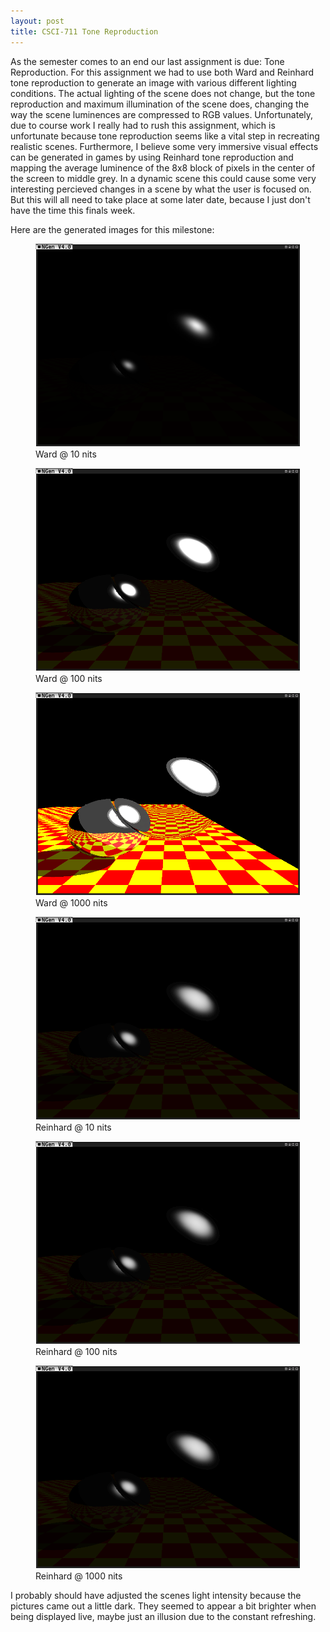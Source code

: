 ```yaml
---
layout: post
title: CSCI-711 Tone Reproduction
---
```


As the semester comes to an end our last assignment is due: Tone Reproduction. For this assignment we had to use both Ward and Reinhard tone reproduction to generate an image with various different lighting conditions. The actual lighting of the scene does not change, but the tone reproduction and maximum illumination of the scene does, changing the way the scene luminences are compressed to RGB values. Unfortunately, due to course work I really had to rush this assignment, which is unfortunate because tone reproduction seems like a vital step in recreating realistic scenes. Furthermore, I believe some very immersive visual effects can be generated in games by using Reinhard tone reproduction and mapping the average luminence of the 8x8 block of pixels in the center of the screen to middle grey. In a dynamic scene this could cause some very interesting percieved changes in a scene by what the user is focused on. But this will all need to take place at some later date, because I just don't have the time this finals week.

Here are the generated images for this milestone:

<figure>
<a href="/images/Ward10.png">
<img src="/images/Ward10.png">
</a>
<figcaption>Ward @ 10 nits</figcaption>
</figure>

<figure>
<a href="/images/Ward100.png">
<img src="/images/Ward100.png">
</a>
<figcaption>Ward @ 100 nits</figcaption>
</figure>

<figure>
<a href="/images/Ward1000.png">
<img src="/images/Ward1000.png">
</a>
<figcaption>Ward @ 1000 nits</figcaption>
</figure>

<figure>
<a href="/images/Reinhard10.png">
<img src="/images/Reinhard10.png">
</a>
<figcaption>Reinhard @ 10 nits</figcaption>
</figure>

<figure>
<a href="/images/Reinhard100.png">
<img src="/images/Reinhard100.png">
</a>
<figcaption>Reinhard @ 100 nits</figcaption>
</figure>

<figure>
<a href="/images/Reinhard1000.png">
<img src="/images/Reinhard1000.png">
</a>
<figcaption>Reinhard @ 1000 nits</figcaption>
</figure>

I probably should have adjusted the scenes light intensity because the pictures came out a little dark. They seemed to appear a bit brighter when being displayed live, maybe just an illusion due to the constant refreshing.
